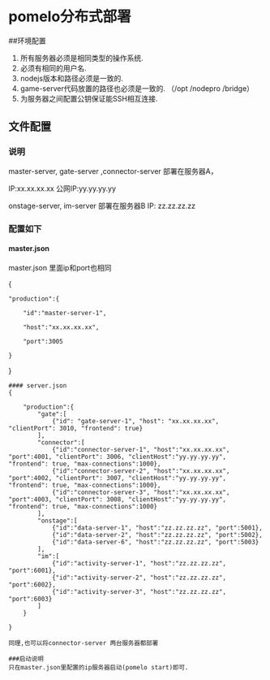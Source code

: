 # pomelo分布式部署

##环境配置
1. 所有服务器必须是相同类型的操作系统.
2. 必须有相同的用户名.
3. nodejs版本和路径必须是一致的.
4. game-server代码放置的路径也必须是一致的.
   （/opt /nodepro /bridge）
5. 为服务器之间配置公钥保证能SSH相互连接.

## 文件配置

### 说明 
 master-server, gate-server ,connector-server 部署在服务器A，

IP:xx.xx.xx.xx  公网IP:yy.yy.yy.yy

onstage-server, im-server 部署在服务器B IP: zz.zz.zz.zz


### 配置如下
#### master.json
master.json 里面ip和port也相同

{

    "production":{

        "id":"master-server-1",

        "host":"xx.xx.xx.xx",

        "port":3005

    }
    
}

```
#### server.json
{

    "production":{
        "gate":[
            {"id": "gate-server-1", "host": "xx.xx.xx.xx", "clientPort": 3010, "frontend": true}
        ],
        "connector":[
            {"id":"connector-server-1", "host":"xx.xx.xx.xx", "port":4001, "clientPort": 3006, "clientHost":"yy.yy.yy.yy", "frontend": true, "max-connections":1000},
            {"id":"connector-server-2", "host":"xx.xx.xx.xx", "port":4002, "clientPort": 3007, "clientHost":"yy.yy.yy.yy", "frontend": true, "max-connections":1000},
            {"id":"connector-server-3", "host":"xx.xx.xx.xx", "port":4003, "clientPort": 3008, "clientHost":"yy.yy.yy.yy", "frontend": true, "max-connections":1000}
        ],
        "onstage":[
            {"id":"data-server-1", "host":"zz.zz.zz.zz", "port":5001},
            {"id":"data-server-2", "host":"zz.zz.zz.zz", "port":5002},
            {"id":"data-server-6", "host":"zz.zz.zz.zz", "port":5003}
        ],
        "im":[
            {"id":"activity-server-1", "host":"zz.zz.zz.zz", "port":6001},
            {"id":"activity-server-2", "host":"zz.zz.zz.zz", "port":6002},
            {"id":"activity-server-3", "host":"zz.zz.zz.zz", "port":6003}
        ]
    }

}

同理,也可以将connector-server 两台服务器都部署

###启动说明
只在master.json里配置的ip服务器启动(pomelo start)即可.
